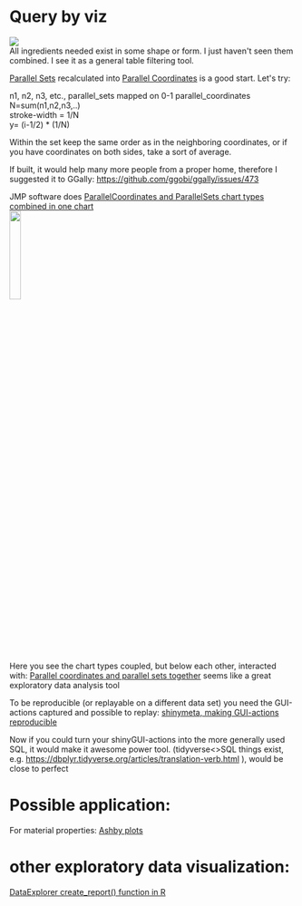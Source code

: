 # Query by viz

<img src="https://repository-images.githubusercontent.com/257705174/bf43bf80-787f-11eb-90fb-902c4aa0c841"><br>
All ingredients needed exist in some shape or form. I just haven't seen them combined.
I see it as a general table filtering tool.

[Parallel Sets](https://ggforce.data-imaginist.com/reference/geom_parallel_sets.html) recalculated into [Parallel Coordinates](https://r-charts.com/ranking/parallel-coordinates-ggplot2/) is a good start. Let's try:

n1, n2, n3, etc., parallel_sets mapped on 0-1 parallel_coordinates<br>
N=sum(n1,n2,n3,..)<br>
stroke-width = 1/N<br>
y= (i-1/2) * (1/N)<br>

Within the set keep the same order as in the neighboring coordinates, or if you have coordinates on both sides, take a sort of average.

If built, it would help many more people from a proper home, therefore I suggested it to GGally: https://github.com/ggobi/ggally/issues/473

JMP software does [ParallelCoordinates and ParallelSets chart types combined in one chart](https://mobile.twitter.com/xangregg/status/1351639103293583360)<br>
<img src="https://pbs.twimg.com/media/EsH8AeqW8AMIgtm?format=webp&name=medium" width="20%"/>

Here you see the chart types coupled, but below each other, interacted with: [Parallel coordinates and parallel sets together](https://www.youtube.com/watch?v=SphrIOU76o0) seems like a great exploratory data analysis tool

To be reproducible (or replayable on a different data set) you need the GUI-actions captured and possible to replay:
[shinymeta, making GUI-actions reproducible](https://www.r-bloggers.com/2019/07/shinymeta%e2%80%8a-%e2%80%8aa-revolution-for-reproducibility-2/)

Now if you could turn your shinyGUI-actions into the more generally used SQL, it would make it awesome power tool.
(tidyverse<>SQL things exist, e.g. https://dbplyr.tidyverse.org/articles/translation-verb.html ), would be close to perfect

# Possible application:

For material properties: [Ashby plots](https://en.m.wikipedia.org/wiki/Material_selection#Ashby_plots)

# other exploratory data visualization:

[DataExplorer create_report() function in R](https://www.youtube.com/watch?v=A5e2ZajMFfY)

